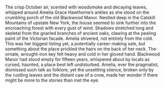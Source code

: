 The crisp October air, scented with woodsmoke and decaying leaves, whipped around Amelia Grace Hawthorne’s ankles as she stood on the crumbling porch of the old Blackwood Manor.  Nestled deep in the Catskill Mountains of upstate New York, the house seemed to sink further into the encroaching forest with every gust of wind.  Shadows stretched long and skeletal from the gnarled branches of ancient oaks, clawing at the peeling paint of the Victorian facade.  Amelia shivered, not entirely from the cold.  This was her biggest listing yet, a potentially career-making sale, but something about the place prickled the hairs on the back of her neck. The ornate, wrought-iron key felt heavy and cold in her gloved hand.  Blackwood Manor had stood empty for fifteen years, whispered about by locals as cursed, haunted, a place best left undisturbed. Amelia, ever the pragmatist, dismissed such talk as folklore, yet the unsettling silence, broken only by the rustling leaves and the distant caw of a crow, made her wonder if there might be more to the stories than met the eye.
